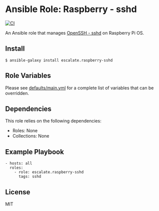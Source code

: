 # Ansible Role: Raspberry - sshd

[![CI](https://github.com/escalate/ansible-raspberry-sshd/actions/workflows/ci.yml/badge.svg?event=push)](https://github.com/escalate/ansible-raspberry-sshd/actions/workflows/ci.yml)

An Ansible role that manages [OpenSSH - sshd](https://www.openssh.com) on Raspberry Pi OS.

## Install

```
$ ansible-galaxy install escalate.raspberry-sshd
```

## Role Variables

Please see [defaults/main.yml](https://github.com/escalate/ansible-raspberry-sshd/blob/master/defaults/main.yml) for a complete list of variables that can be overridden.

## Dependencies

This role relies on the following dependencies:

* Roles: None
* Collections: None

## Example Playbook

```
- hosts: all
  roles:
    - role: escalate.raspberry-sshd
      tags: sshd
```

## License

MIT
